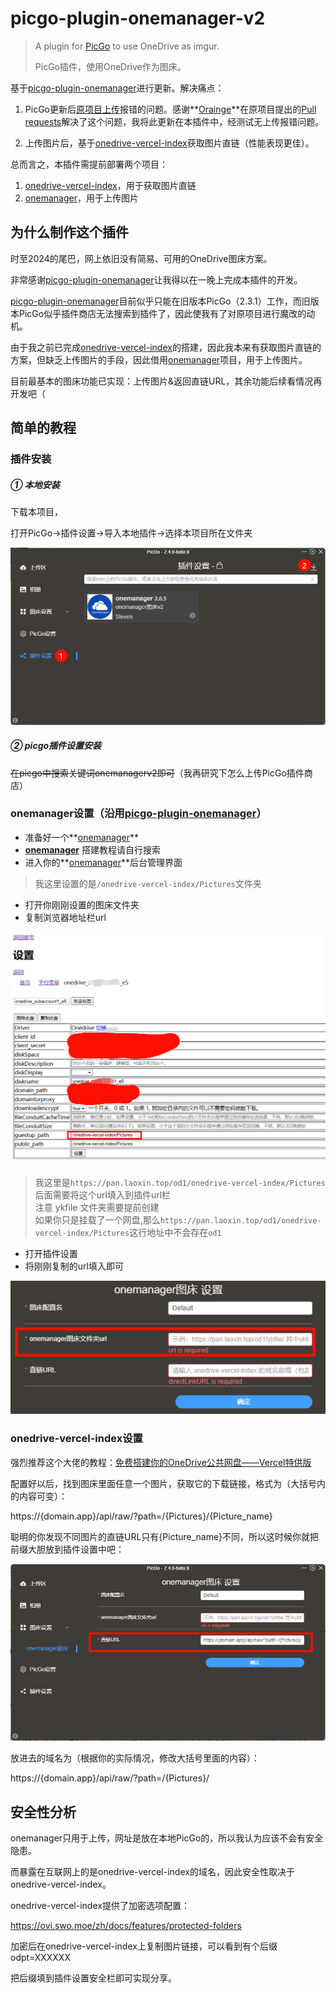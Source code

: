 # picgo-plugin-onemanager-v2

>  A plugin for [PicGo](https://github.com/Molunerfinn/PicGo) to use OneDrive as imgur.
>
> PicGo插件，使用OneDrive作为图床。

基于[picgo-plugin-onemanager](https://github.com/laoxinH/picgo-plugin-onemanager)进行更新。解决痛点：

1. PicGo更新后[原项目上传](https://github.com/laoxinH/picgo-plugin-onemanager)报错的问题。感谢**[Orainge](https://github.com/Orainge)**在原项目提出的[Pull requests](https://github.com/laoxinH/picgo-plugin-onemanager/pull/7)解决了这个问题，我将此更新在本插件中，经测试无上传报错问题。

2. 上传图片后，基于[onedrive-vercel-index](https://github.com/spencerwooo/onedrive-vercel-index)获取图片直链（性能表现更佳）。

总而言之，本插件需提前部署两个项目：

1. [onedrive-vercel-index](https://github.com/spencerwooo/onedrive-vercel-index)，用于获取图片直链
2. [onemanager](https://github.com/qkqpttgf/OneManager-php)，用于上传图片

## 为什么制作这个插件

时至2024的尾巴，网上依旧没有简易、可用的OneDrive图床方案。

非常感谢[picgo-plugin-onemanager](https://github.com/laoxinH/picgo-plugin-onemanager)让我得以在一晚上完成本插件的开发。

[picgo-plugin-onemanager](https://github.com/laoxinH/picgo-plugin-onemanager)目前似乎只能在旧版本PicGo（2.3.1）工作，而旧版本PicGo似乎插件商店无法搜索到插件了，因此使我有了对原项目进行魔改的动机。

由于我之前已完成[onedrive-vercel-index](https://github.com/spencerwooo/onedrive-vercel-index)的搭建，因此我本来有获取图片直链的方案，但缺乏上传图片的手段，因此借用[onemanager](https://github.com/qkqpttgf/OneManager-php)项目，用于上传图片。

目前最基本的图床功能已实现：上传图片&返回直链URL，其余功能后续看情况再开发吧（

## 简单的教程

### 插件安装

##### ① 本地安装

下载本项目，

打开PicGo->插件设置->导入本地插件->选择本项目所在文件夹

![image-20241210152410728](./Pictures/1733815450770.png)

##### ② picgo插件设置安装

~~在picgo中搜索关键词onemanagerv2即可~~（我再研究下怎么上传PicGo插件商店）

### onemanager设置（沿用[picgo-plugin-onemanager](https://github.com/laoxinH/picgo-plugin-onemanager)）

- 准备好一个**[onemanager](https://github.com/qkqpttgf/OneManager-php)** 
- **[onemanager](https://github.com/qkqpttgf/OneManager-php)** 搭建教程请自行搜索
- 进入你的**[onemanager](https://github.com/qkqpttgf/OneManager-php)**后台管理界面

> 我这里设置的是`/onedrive-vercel-index/Pictures`文件夹

- 打开你刚刚设置的图床文件夹
- 复制浏览器地址栏url

![image-20241210153229714](./Pictures/1733815949757.png)

> 我这里是`https://pan.laoxin.top/od1/onedrive-vercel-index/Pictures`后面需要将这个url填入到插件url栏<br>
> 注意 ykfile 文件夹需要提前创建<br>
> 如果你只是挂载了一个网盘,那么`https://pan.laoxin.top/od1/onedrive-vercel-index/Pictures`这行地址中不会存在`od1`

- 打开插件设置
- 将刚刚复制的url填入即可

![image-20241210153342235](./Pictures/1733816022257.png)

### onedrive-vercel-index设置

强烈推荐这个大佬的教程：[免费搭建你的OneDrive公共网盘——Vercel特供版](https://www.iamdt.cn/archives/22)

配置好以后，找到图床里面任意一个图片，获取它的下载链接，格式为（大括号内的内容可变）：

https://{domain.app}/api/raw/?path=/{Pictures}/{Picture_name}

聪明的你发现不同图片的直链URL只有{Picture_name}不同，所以这时候你就把前缀大胆放到插件设置中吧：

![image-20241210154047163](./Pictures/1733816447201.png)

放进去的域名为（根据你的实际情况，修改大括号里面的内容）：

https://{domain.app}/api/raw/?path=/{Pictures}/

## 安全性分析

onemanager只用于上传，网址是放在本地PicGo的，所以我认为应该不会有安全隐患。

而暴露在互联网上的是onedrive-vercel-index的域名，因此安全性取决于onedrive-vercel-index。

onedrive-vercel-index提供了加密选项配置：

https://ovi.swo.moe/zh/docs/features/protected-folders

加密后在onedrive-vercel-index上复制图片链接，可以看到有个后缀odpt=XXXXXX

把后缀填到插件设置安全栏即可实现分享。

